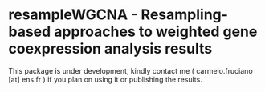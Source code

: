# resampleWGCNA - Resampling-based approaches to weighted gene coexpression analysis results

This package is under development, kindly contact me ( carmelo.fruciano [at] ens.fr ) if you plan on using it or publishing the results.
